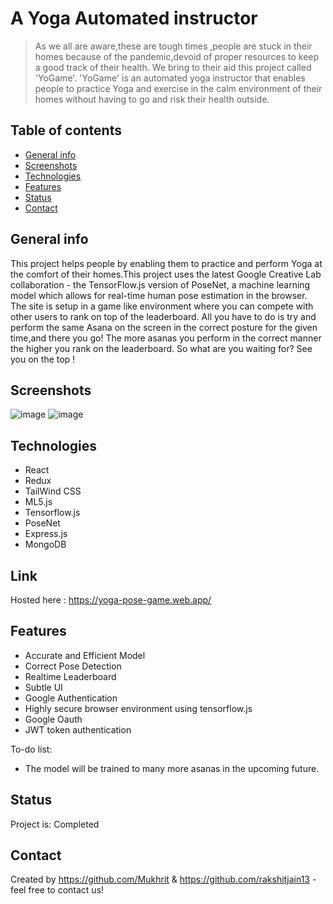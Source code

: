 # A Yoga Automated instructor 
> As we all are aware,these are tough times ,people are stuck in their homes because of the pandemic,devoid of proper resources to keep a good track of their health.
> We bring to their aid this project called 'YoGame'.
> 'YoGame' is an automated yoga instructor that enables people to practice Yoga and exercise in the calm environment of their homes without having to go and risk their health outside.


## Table of contents
* [General info](#general-info)
* [Screenshots](#screenshots)
* [Technologies](#technologies)
* [Features](#features)
* [Status](#status)
* [Contact](#contact)

## General info
This project helps people by enabling them to practice and perform Yoga at the comfort of their homes.This project uses the latest Google Creative Lab collaboration - the TensorFlow.js version of PoseNet, a machine learning model which allows for real-time human pose estimation in the browser.
The site is setup in a game like environment where you can compete with other users to rank on top of the leaderboard.
All you have to do is try and perform the same Asana on the screen in the correct posture for the given time,and there you go!
The more asanas you perform in the correct manner the higher you rank on the leaderboard.
So what are you waiting for? See you on the top !

## Screenshots
![image](https://user-images.githubusercontent.com/54068781/111904210-acca3980-8a6b-11eb-965d-e1f422929138.png)
![image](https://user-images.githubusercontent.com/54068781/111904716-4db9f400-8a6e-11eb-91fa-a4ce8366f09e.png)

## Technologies
  
* React
* Redux
* TailWind CSS
* ML5.js
* Tensorflow.js
* PoseNet
* Express.js
* MongoDB

## Link
Hosted here : https://yoga-pose-game.web.app/

## Features
* Accurate and Efficient Model
* Correct Pose Detection
* Realtime Leaderboard
* Subtle UI
* Google Authentication
* Highly secure browser environment using tensorflow.js
* Google Oauth
* JWT token authentication

To-do list:
* The model will be trained to many more asanas in the upcoming future.

## Status
Project is: Completed

## Contact
Created by https://github.com/Mukhrit & https://github.com/rakshitjain13 - feel free to contact us!
